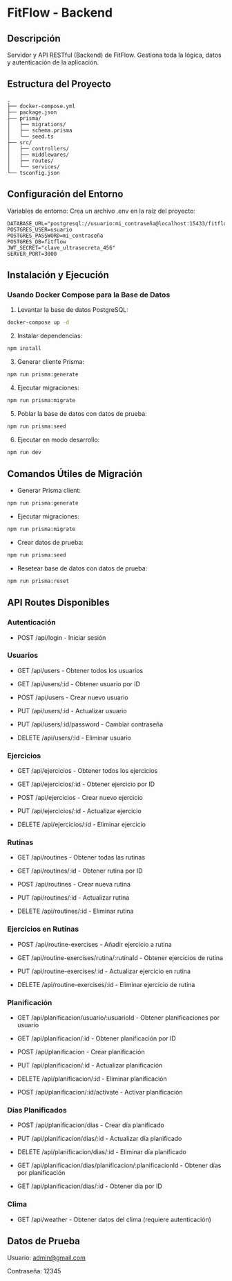 # FitFlow - Backend

## Descripción

Servidor y API RESTful (Backend) de FitFlow. Gestiona toda la lógica, datos y autenticación de la aplicación.

## Estructura del Proyecto

```text
.
├── docker-compose.yml
├── package.json
├── prisma/
│   ├── migrations/
│   ├── schema.prisma
│   └── seed.ts
├── src/
│   ├── controllers/
│   ├── middlewares/
│   ├── routes/
│   └── services/
└── tsconfig.json
```

## Configuración del Entorno

Variables de entorno: Crea un archivo .env en la raíz del proyecto:

```env
DATABASE_URL="postgresql://usuario:mi_contraseña@localhost:15433/fitflow"
POSTGRES_USER=usuario
POSTGRES_PASSWORD=mi_contraseña
POSTGRES_DB=fitflow
JWT_SECRET="clave_ultrasecreta_456"
SERVER_PORT=3000
```

## Instalación y Ejecución

### Usando Docker Compose para la Base de Datos

1. Levantar la base de datos PostgreSQL:

```bash
docker-compose up -d
```

2. Instalar dependencias:

```bash
npm install
```

3. Generar cliente Prisma:

```bash
npm run prisma:generate
```

4. Ejecutar migraciones:

```bash
npm run prisma:migrate
```

5. Poblar la base de datos con datos de prueba:

```bash
npm run prisma:seed
```

6. Ejecutar en modo desarrollo:

```bash
npm run dev
```

## Comandos Útiles de Migración

- Generar Prisma client:

```bash
npm run prisma:generate
```

- Ejecutar migraciones:

```bash
npm run prisma:migrate
```

- Crear datos de prueba:

```bash
npm run prisma:seed
```

- Resetear base de datos con datos de prueba:

```bash
npm run prisma:reset
```

## API Routes Disponibles

### Autenticación

- POST /api/login - Iniciar sesión

### Usuarios

- GET /api/users - Obtener todos los usuarios

- GET /api/users/:id - Obtener usuario por ID

- POST /api/users - Crear nuevo usuario

- PUT /api/users/:id - Actualizar usuario

- PUT /api/users/:id/password - Cambiar contraseña

- DELETE /api/users/:id - Eliminar usuario

### Ejercicios

- GET /api/ejercicios - Obtener todos los ejercicios

- GET /api/ejercicios/:id - Obtener ejercicio por ID

- POST /api/ejercicios - Crear nuevo ejercicio

- PUT /api/ejercicios/:id - Actualizar ejercicio

- DELETE /api/ejercicios/:id - Eliminar ejercicio

### Rutinas

- GET /api/routines - Obtener todas las rutinas

- GET /api/routines/:id - Obtener rutina por ID

- POST /api/routines - Crear nueva rutina

- PUT /api/routines/:id - Actualizar rutina

- DELETE /api/routines/:id - Eliminar rutina

### Ejercicios en Rutinas

- POST /api/routine-exercises - Añadir ejercicio a rutina

- GET /api/routine-exercises/rutina/:rutinaId - Obtener ejercicios de rutina

- PUT /api/routine-exercises/:id - Actualizar ejercicio en rutina

- DELETE /api/routine-exercises/:id - Eliminar ejercicio de rutina

### Planificación

- GET /api/planificacion/usuario/:usuarioId - Obtener planificaciones por usuario

- GET /api/planificacion/:id - Obtener planificación por ID

- POST /api/planificacion - Crear planificación

- PUT /api/planificacion/:id - Actualizar planificación

- DELETE /api/planificacion/:id - Eliminar planificación

- POST /api/planificacion/:id/activate - Activar planificación

### Días Planificados

- POST /api/planificacion/dias - Crear día planificado

- PUT /api/planificacion/dias/:id - Actualizar día planificado

- DELETE /api/planificacion/dias/:id - Eliminar día planificado

- GET /api/planificacion/dias/planificacion/:planificacionId - Obtener días por planificación

- GET /api/planificacion/dias/:id - Obtener día por ID

### Clima

- GET /api/weather - Obtener datos del clima (requiere autenticación)

## Datos de Prueba

Usuario: <admin@gmail.com>

Contraseña: 12345
